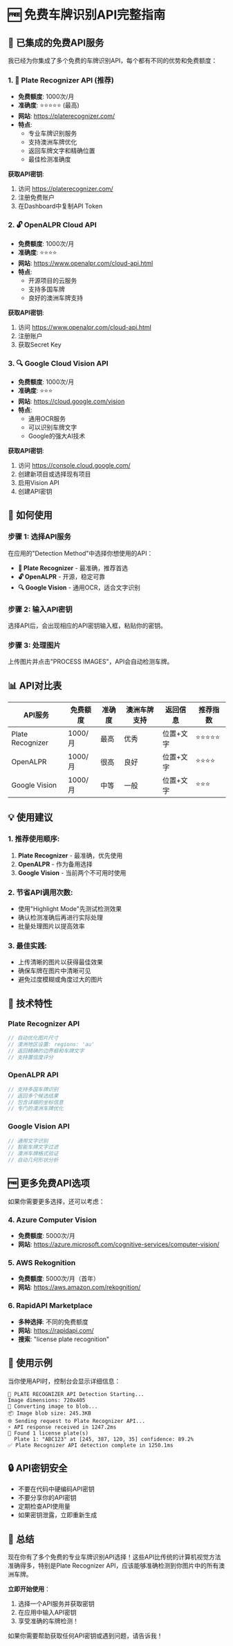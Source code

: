 # 🆓 免费车牌识别API完整指南

## 🎉 已集成的免费API服务

我已经为你集成了多个免费的车牌识别API，每个都有不同的优势和免费额度：

### 1. 📸 **Plate Recognizer API** (推荐)
- **免费额度**: 1000次/月
- **准确度**: ⭐⭐⭐⭐⭐ (最高)
- **网站**: https://platerecognizer.com/
- **特点**: 
  - 专业车牌识别服务
  - 支持澳洲车牌优化
  - 返回车牌文字和精确位置
  - 最佳检测准确度

**获取API密钥**:
1. 访问 https://platerecognizer.com/
2. 注册免费账户
3. 在Dashboard中复制API Token

### 2. 🔓 **OpenALPR Cloud API**
- **免费额度**: 1000次/月
- **准确度**: ⭐⭐⭐⭐
- **网站**: https://www.openalpr.com/cloud-api.html
- **特点**:
  - 开源项目的云服务
  - 支持多国车牌
  - 良好的澳洲车牌支持

**获取API密钥**:
1. 访问 https://www.openalpr.com/cloud-api.html
2. 注册账户
3. 获取Secret Key

### 3. 🔍 **Google Cloud Vision API**
- **免费额度**: 1000次/月
- **准确度**: ⭐⭐⭐
- **网站**: https://cloud.google.com/vision
- **特点**:
  - 通用OCR服务
  - 可以识别车牌文字
  - Google的强大AI技术

**获取API密钥**:
1. 访问 https://console.cloud.google.com/
2. 创建新项目或选择现有项目
3. 启用Vision API
4. 创建API密钥

## 🚀 如何使用

### 步骤 1: 选择API服务
在应用的"Detection Method"中选择你想使用的API：
- **📸 Plate Recognizer** - 最准确，推荐首选
- **🔓 OpenALPR** - 开源，稳定可靠
- **🔍 Google Vision** - 通用OCR，适合文字识别

### 步骤 2: 输入API密钥
选择API后，会出现相应的API密钥输入框，粘贴你的密钥。

### 步骤 3: 处理图片
上传图片并点击"PROCESS IMAGES"，API会自动检测车牌。

## 📊 API对比表

| API服务 | 免费额度 | 准确度 | 澳洲车牌支持 | 返回信息 | 推荐指数 |
|---------|----------|--------|--------------|----------|----------|
| Plate Recognizer | 1000/月 | 最高 | 优秀 | 位置+文字 | ⭐⭐⭐⭐⭐ |
| OpenALPR | 1000/月 | 很高 | 良好 | 位置+文字 | ⭐⭐⭐⭐ |
| Google Vision | 1000/月 | 中等 | 一般 | 位置+文字 | ⭐⭐⭐ |

## 💡 使用建议

### 1. **推荐使用顺序**:
1. **Plate Recognizer** - 最准确，优先使用
2. **OpenALPR** - 作为备用选择
3. **Google Vision** - 当前两个不可用时使用

### 2. **节省API调用次数**:
- 使用"Highlight Mode"先测试检测效果
- 确认检测准确后再进行实际处理
- 批量处理图片以提高效率

### 3. **最佳实践**:
- 上传清晰的图片以获得最佳效果
- 确保车牌在图片中清晰可见
- 避免过度模糊或角度过大的图片

## 🔧 技术特性

### Plate Recognizer API
```javascript
// 自动优化图片尺寸
// 澳洲地区设置: regions: 'au'
// 返回精确的边界框和车牌文字
// 支持置信度评分
```

### OpenALPR API
```javascript
// 支持多国车牌识别
// 返回多个候选结果
// 包含详细的坐标信息
// 专门的澳洲车牌优化
```

### Google Vision API
```javascript
// 通用文字识别
// 智能车牌文字过滤
// 澳洲车牌格式验证
// 自动几何形状分析
```

## 🆓 更多免费API选项

如果你需要更多选择，还可以考虑：

### 4. **Azure Computer Vision**
- **免费额度**: 5000次/月
- **网站**: https://azure.microsoft.com/cognitive-services/computer-vision/

### 5. **AWS Rekognition**
- **免费额度**: 5000次/月（首年）
- **网站**: https://aws.amazon.com/rekognition/

### 6. **RapidAPI Marketplace**
- **多种选择**: 不同的免费额度
- **网站**: https://rapidapi.com/
- **搜索**: "license plate recognition"

## 🎯 使用示例

当你使用API时，控制台会显示详细信息：

```
📸 PLATE RECOGNIZER API Detection Starting...
Image dimensions: 720x405
🔄 Converting image to blob...
📦 Image blob size: 245.3KB
🌐 Sending request to Plate Recognizer API...
⚡ API response received in 1247.2ms
🎉 Found 1 license plate(s)
  Plate 1: "ABC123" at [245, 387, 120, 35] confidence: 89.2%
✅ Plate Recognizer API detection complete in 1250.1ms
```

## 🔒 API密钥安全

- 不要在代码中硬编码API密钥
- 不要分享你的API密钥
- 定期检查API使用量
- 如果密钥泄露，立即重新生成

## 🎉 总结

现在你有了多个免费的专业车牌识别API选择！这些API比传统的计算机视觉方法准确得多，特别是Plate Recognizer API，应该能够准确检测到你图片中的所有澳洲车牌。

**立即开始使用**：
1. 选择一个API服务并获取密钥
2. 在应用中输入API密钥
3. 享受准确的车牌检测！

如果你需要帮助获取任何API密钥或遇到问题，请告诉我！